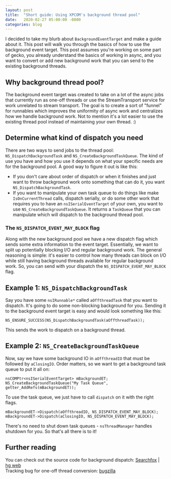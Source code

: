```yaml
---
layout: post
title:  "Short guide: Using XPCOM's background thread pool"
date:   2020-02-27 05:00:00 -0800
categories: blog
---
```


I decided to take my blurb about `BackgroundEventTarget` and make a guide about it. This post will walk you through the basics of how to use the background event target. This post assumes you're working on some part of gecko, you already understand the basics of working in async, and you want to convert or add new background work that you can send to the existing background threads.

## Why background thread pool?
The background event target was created to take on a lot of the async jobs that currently run as one-off threads or use the StreamTransport service for work unrelated to stream transport. The goal is to create a sort of "funnel" for runnables which improves the uniformity of async work and centralizes how we handle background work. Not to mention it's a lot easier to use the existing thread pool instead of maintaining your own thread. :)

## Determine what kind of dispatch you need
There are two ways to send jobs to the thread pool: `NS_DispatchBackgroundTask` and `NS_CreateBackgroundTaskQueue`. The kind of use you have and how you use it depends on what your specific needs are for the background pool. A good way to figure it out is like this:  
* If you don't care about order of dispatch or when it finishes and just want to throw background work onto something that can do it, you want `NS_DispatchBackgroundTask`.
* If you want to manipulate your own task queue to do things like make `IsOnCurrentThread` calls, dispatch serially, or do some other work that requires you to have an `nsISerialEventTarget` of your own, you want to use `NS_CreateBackgroundTaskQueue`. It returns a `TaskQueue` that you can manipulate which will dispatch to the background thread pool.

### The `NS_DISPATCH_EVENT_MAY_BLOCK` flag
Along with the new background pool we have a new dispatch flag which sends some extra information to the event target. Essentially, we want to split up potentially blocking I/O and regular background work. The general reasoning is simple: it's easier to control how many threads can block on I/O while still having background threads available for regular background work. So, you can send with your dispatch the `NS_DISPATCH_EVENT_MAY_BLOCK` flag.

## Example 1: `NS_DispatchBackgroundTask`
Say you have some `nsIRunnable*` called `aOffthreadTask` that you want to dispatch. It's going to do some non-blocking background for you. Sending it to the background event target is easy and would look something like this:

    NS_ENSURE_SUCCESS(NS_DispatchBackgroundTask(aOffthreadTask));

This sends the work to dispatch on a background thread.

## Example 2: `NS_CreateBackgroundTaskQueue`
Now, say we have some background IO in `aOffthreadIO` that must be followed by `aClosingIO`. Order matters, so we want to get a background task queue to put it all on:

    nsCOMPtr<nsISerialEventTarget> mBackgroundET;
    NS_CreateBackgroundTaskQueue("My Task Queue", getter_AddRefs(mBackgroundET));

To use the task queue, we just have to call `dispatch` on it with the right flags.

    mBackgroundET->Dispatch(aOffthreadIO, NS_DISPATCH_EVENT_MAY_BLOCK);
    mBackgroundET->Dispatch(aClosingIO, NS_DISPATCH_EVENT_MAY_BLOCK);

There's no need to shut down task queues - `nsThreadManager` handles shutdown for you. So that's all there is to it!

## Further reading
You can check out the source code for background dispatch: [Searchfox](https://searchfox.org/mozilla-central/rev/b2ccce862ef38d0d150fcac2b597f7f20091a0c7/xpcom/threads/nsThreadUtils.h#1732-1759) | [hg web](https://hg.mozilla.org/mozilla-central/file/tip/xpcom/threads/nsThreadUtils.h#l1733)  
Tracking bug for one-off thread conversion:  [bugzilla](https://bugzilla.mozilla.org/show_bug.cgi?id=1595241)
